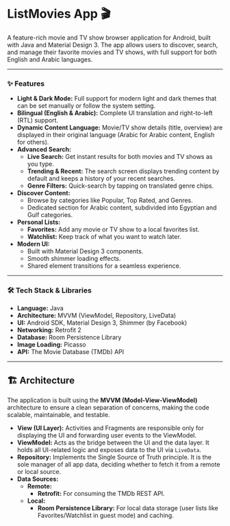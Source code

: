 # ListMovies App 🎬

A feature-rich movie and TV show browser application for Android, built with Java and Material Design 3. 
The app allows users to discover, search, and manage their favorite movies and TV shows, 
with full support for both English and Arabic languages.

---

### ✨ Features

* **Light & Dark Mode:** Full support for modern light and dark themes that can be set manually or follow the system setting.
* **Bilingual (English & Arabic):** Complete UI translation and right-to-left (RTL) support.
* **Dynamic Content Language:** Movie/TV show details (title, overview) are displayed in their original language (Arabic for Arabic content, English for others).
* **Advanced Search:**
    * **Live Search:** Get instant results for both movies and TV shows as you type.
    * **Trending & Recent:** The search screen displays trending content by default and keeps a history of your recent searches.
    * **Genre Filters:** Quick-search by tapping on translated genre chips.
* **Discover Content:**
    * Browse by categories like Popular, Top Rated, and Genres.
    * Dedicated section for Arabic content, subdivided into Egyptian and Gulf categories.
* **Personal Lists:**
    * **Favorites:** Add any movie or TV show to a local favorites list.
    * **Watchlist:** Keep track of what you want to watch later.
* **Modern UI:**
    * Built with Material Design 3 components.
    * Smooth shimmer loading effects.
    * Shared element transitions for a seamless experience.

---

### 🛠️ Tech Stack & Libraries

* **Language:** Java
* **Architecture:** MVVM (ViewModel, Repository, LiveData)
* **UI:** Android SDK, Material Design 3, Shimmer (by Facebook)
* **Networking:** Retrofit 2
* **Database:** Room Persistence Library
* **Image Loading:** Picasso
* **API:** The Movie Database (TMDb) API


---

## 🏗️ Architecture

The application is built using the **MVVM (Model-View-ViewModel)** architecture to ensure a clean separation of concerns, making the code scalable, maintainable, and testable.

-   **View (UI Layer):** Activities and Fragments are responsible only for displaying the UI and forwarding user events to the ViewModel.
-   **ViewModel:** Acts as the bridge between the UI and the data layer. It holds all UI-related logic and exposes data to the UI via `LiveData`.
-   **Repository:** Implements the Single Source of Truth principle. It is the sole manager of all app data, deciding whether to fetch it from a remote or local source.
-   **Data Sources:**
    -   **Remote:**
        -   **Retrofit:** For consuming the TMDb REST API.
    -   **Local:**
        -   **Room Persistence Library:** For local data storage (user lists like Favorites/Watchlist in guest mode) and caching.

